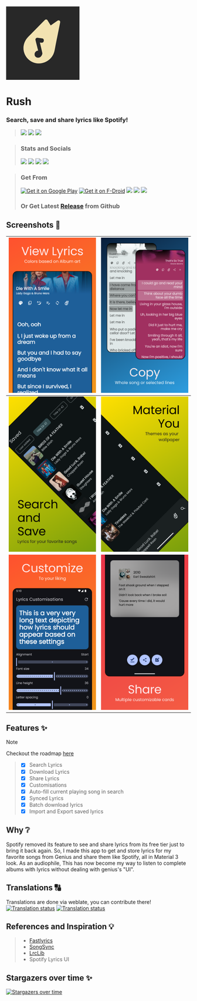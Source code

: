 
[<img src="fastlane/metadata/android/en-US/images/icon200x200.png" alt="Rush" width="200"/>]()

# Rush
### Search, save and share lyrics like Spotify! 

> [<img src="https://ziadoua.github.io/m3-Markdown-Badges/badges/Android/android2.svg">]()
> [<img src="https://ziadoua.github.io/m3-Markdown-Badges/badges/AndroidStudio/androidstudio3.svg">]()
> [<img src="https://ziadoua.github.io/m3-Markdown-Badges/badges/Kotlin/kotlin1.svg">]()

> ### Stats and Socials
> [<img src="https://m3-markdown-badges.vercel.app/stars/1/3/shub39/Rush">]()
> [<img src="https://m3-markdown-badges.vercel.app/issues/1/2/shub39/Rush">]()
> [<img src="https://ziadoua.github.io/m3-Markdown-Badges/badges/Discord/discord2.svg">](https://discord.gg/https://discord.gg/nxA2hgtEKf)
> [<img src="https://ziadoua.github.io/m3-Markdown-Badges/badges/Twitter/twitter1.svg">](https://x.com/RushedLyrics)

> ### Get From
> [<img src="https://play.google.com/intl/en_us/badges/images/generic/en-play-badge.png" alt="Get it on Google Play" height="80">](https://play.google.com/store/apps/details?id=com.shub39.rush.play)
> [<img src="https://fdroid.gitlab.io/artwork/badge/get-it-on.png" alt="Get it on F-Droid" height="80">](https://f-droid.org/packages/com.shub39.rush/)
> [<img src="https://gitlab.com/IzzyOnDroid/repo/-/raw/master/assets/IzzyOnDroid.png" height="80">](https://apt.izzysoft.de/packages/com.shub39.rush/latest)
> [<img src="https://www.openapk.net/images/openapk-badge.png" height=80>](https://www.openapk.net/dharmik/com.shub39.rush/)
> [<img src="https://www.androidfreeware.net/images/androidfreeware-badge.png" height=80>](https://www.androidfreeware.net/download-rush-apk.html)
> ### Or Get Latest [Release](https://github.com/shub39/Rush/releases) from Github

## Screenshots 📱

| ![1](fastlane/metadata/android/en-US/images/phoneScreenshots/1.png) | ![2](fastlane/metadata/android/en-US/images/phoneScreenshots/2.png) |
|:-------------------------------------------------------------------:|:-------------------------------------------------------------------:|
| ![3](fastlane/metadata/android/en-US/images/phoneScreenshots/3.png) | ![4](fastlane/metadata/android/en-US/images/phoneScreenshots/4.png) |
| ![5](fastlane/metadata/android/en-US/images/phoneScreenshots/5.png) | ![6](fastlane/metadata/android/en-US/images/phoneScreenshots/6.png) | 

## Features ✨

> [!NOTE]
> Checkout the roadmap [here](https://github.com/shub39/Rush/discussions/113)

>- [x] Search Lyrics
>- [x] Download Lyrics
>- [x] Share Lyrics
>- [x] Customisations
>- [x] Auto-fill current playing song in search 
>- [x] Synced Lyrics
>- [x] Batch download lyrics
>- [x] Import and Export saved lyrics

## Why ❔
Spotify removed its feature to see and share lyrics from its free tier just to bring it back again. 
So, I made this app to get and store lyrics for my favorite songs from Genius and share them like Spotify,
all in Material 3 look. As an audiophile, This has now become my way to listen to complete albums with lyrics without 
dealing with genius's "UI".

## Translations 🔠
Translations are done via weblate, you can contribute there!
[<img src="https://hosted.weblate.org/widget/rush/multi-auto.svg" alt="Translation status" />](https://hosted.weblate.org/engage/rush/)
[<img src="https://hosted.weblate.org/widget/rush/287x66-grey.png" alt="Translation status" />](https://hosted.weblate.org/engage/rush/)

## References and Inspiration 💡

>- [Fastlyrics](https://github.com/TecCheck/FastLyrics)
>- [SongSync](https://github.com/Lambada10/SongSync)
>- [LrcLib](https://lrclib.net/) 
>- Spotify Lyrics UI

## Stargazers over time ✨
[![Stargazers over time](https://starchart.cc/shub39/Rush.svg?background=%23282828&axis=%23f2dfd3&line=%23ffb780)](https://starchart.cc/shub39/Rush)